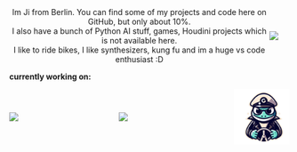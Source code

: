 <div align="center">
 <div style="display: flex; justify-content: space-between; align-items: center;">
    <div>
      Im Ji from Berlin. You can find some of my projects and code here on GitHub, but only about 10%. <br> I also have a bunch of Python AI stuff, games, Houdini projects which is not available here.<br> I like to ride bikes, I like synthesizers, kung fu and im a huge vs code enthusiast :D
    </div>
    <img src="https://github.com/ji-soft/ji-soft/blob/main/result1709804787-ezgif.com-resize.gif?raw=true" object-fit="contain" width="50" />
 </div>
</div>

**currently working on:**
<div align="center">
 <div style="display: flex; justify-content: space-between; align-items: center;">
    <img src="https://github.com/ji-soft/kubyplexer/blob/main/images/kubyplexernobg.jpg?raw=true" width="90" />
    <img src="https://github.com/ji-soft/ji_ui/blob/master/images/ji_ui_mascot_3.png?raw=true" width="100" />
    <img src="https://github.com/ji-podhead/protobuffctl/blob/main/docs/protobuffctl.png?raw=true" width="100" />
 </div>
</div>



